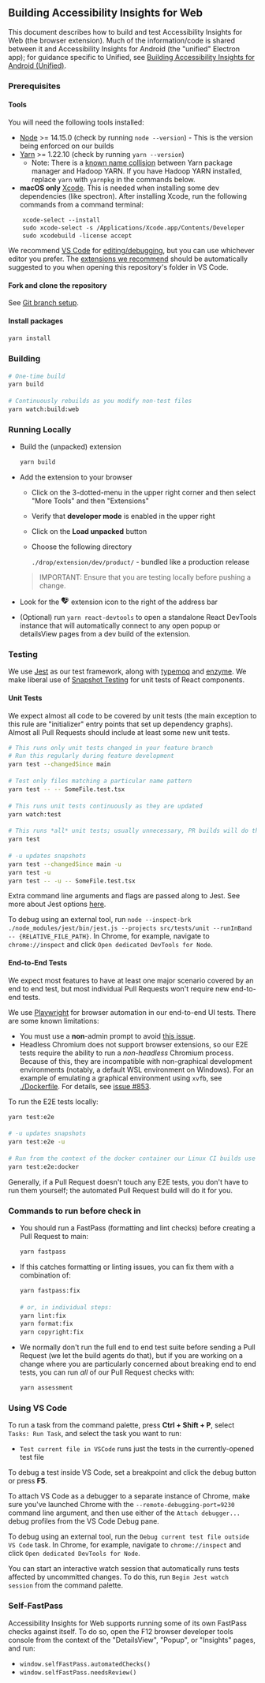 <!--
Copyright (c) Microsoft Corporation. All rights reserved.
Licensed under the MIT License.
-->

## Building Accessibility Insights for Web

This document describes how to build and test Accessibility Insights for Web (the browser extension). Much of the information/code is shared between it and Accessibility Insights for Android (the "unified" Electron app); for guidance specific to Unified, see [Building Accessibility Insights for Android (Unified)](./building-unified.md).

### Prerequisites

#### Tools

You will need the following tools installed:

-   [Node](https://nodejs.org) >= 14.15.0 (check by running `node --version`) - This is the version being enforced on our builds
-   [Yarn](https://yarnpkg.com/getting-started/install) >= 1.22.10 (check by running `yarn --version`)
    -    Note: There is a [known name collision](https://github.com/yarnpkg/yarn/issues/673) between Yarn package manager and Hadoop YARN. If you have Hadoop YARN installed, replace `yarn` with `yarnpkg` in the commands below.
-   **macOS only** [Xcode](https://wilsonmar.github.io/xcode/#XcodeInstall). This is needed when installing some dev dependencies (like spectron). After installing Xcode, run the following commands from a command terminal:
```
    xcode-select --install
    sudo xcode-select -s /Applications/Xcode.app/Contents/Developer
    sudo xcodebuild -license accept
```

We recommend [VS Code](https://code.visualstudio.com/) for [editing/debugging](#using-vs-code), but you can use whichever editor you prefer. The [extensions we recommend](../.vscode/extensions.json) should be automatically suggested to you when opening this repository's folder in VS Code.

#### Fork and clone the repository

See [Git branch setup](git-branch-setup.md).

#### Install packages

```bash
yarn install
```

### Building

```sh
# One-time build
yarn build

# Continuously rebuilds as you modify non-test files
yarn watch:build:web
```

### Running Locally

-   Build the (unpacked) extension
    ```bash
    yarn build
    ```
-   Add the extension to your browser

    -   Click on the 3-dotted-menu in the upper right corner and then select "More Tools" and then "Extensions"
    -   Verify that **developer mode** is enabled in the upper right
    -   Click on the **Load unpacked** button
    -   Choose the following directory

        `./drop/extension/dev/product/` - bundled like a production release

    > IMPORTANT: Ensure that you are testing locally before pushing a change.

-   Look for the ![Dev Logo](../src/icons/brand/gray/brand-gray-16px.png) extension icon to the right of the address bar

-   (Optional) run `yarn react-devtools` to open a standalone React DevTools instance that will automatically connect to any open popup or detailsView pages from a dev build of the extension.

### Testing

We use [Jest](https://github.com/facebook/jest) as our test framework, along with [typemoq](https://github.com/florinn/typemoq) and [enzyme](https://github.com/enzymejs/enzyme). We make liberal use of [Snapshot Testing](https://jestjs.io/docs/en/snapshot-testing) for unit tests of React components.

#### Unit Tests

We expect almost all code to be covered by unit tests (the main exception to this rule are "initializer" entry points that set up dependency graphs). Almost all Pull Requests should include at least some new unit tests.

```sh
# This runs only unit tests changed in your feature branch
# Run this regularly during feature development
yarn test --changedSince main

# Test only files matching a particular name pattern
yarn test -- -- SomeFile.test.tsx

# This runs unit tests continuously as they are updated
yarn watch:test

# This runs *all* unit tests; usually unnecessary, PR builds will do this
yarn test

# -u updates snapshots
yarn test --changedSince main -u
yarn test -u
yarn test -- -u -- SomeFile.test.tsx
```

Extra command line arguments and flags are passed along to Jest. See more about Jest options [here](https://jestjs.io/docs/en/cli.html).

To debug using an external tool, run `node --inspect-brk ./node_modules/jest/bin/jest.js --projects src/tests/unit --runInBand -- {RELATIVE_FILE_PATH}`. In Chrome, for example, navigate to `chrome://inspect` and click `Open dedicated DevTools for Node`.

#### End-to-End Tests

We expect most features to have at least one major scenario covered by an end to end test, but most individual Pull Requests won't require new end-to-end tests.

We use [Playwright](https://playwright.dev) for browser automation in our end-to-end UI tests. There are some known limitations:

-   You must use a **non**-admin prompt to avoid [this issue](https://github.com/microsoft/playwright/issues/3191).
-   Headless Chromium does not support browser extensions, so our E2E tests require the ability to run a _non-headless_ Chromium process. Because of this, they are incompatible with non-graphical development environments (notably, a default WSL environment on Windows). For an example of emulating a graphical environment using `xvfb`, see [./Dockerfile](./Dockerfile). For details, see [issue #853](https://github.com/microsoft/accessibility-insights-web/issues/853).

To run the E2E tests locally:

```sh
yarn test:e2e

# -u updates snapshots
yarn test:e2e -u

# Run from the context of the docker container our Linux CI builds use (requires Docker to be installed)
yarn test:e2e:docker
```

Generally, if a Pull Request doesn't touch any E2E tests, you don't have to run them yourself; the automated Pull Request build will do it for you.

### Commands to run before check in

-   You should run a FastPass (formatting and lint checks) before creating a Pull Request to main:

    ```sh
    yarn fastpass
    ```

-   If this catches formatting or linting issues, you can fix them with a combination of:

    ```sh
    yarn fastpass:fix

    # or, in individual steps:
    yarn lint:fix
    yarn format:fix
    yarn copyright:fix
    ```

-   We normally don't run the full end to end test suite before sending a Pull Request (we let the build agents do that), but if you are working on a change where you are particularly concerned about breaking end to end tests, you can run _all_ of our Pull Request checks with:

    ```sh
    yarn assessment
    ```

### Using VS Code

To run a task from the command palette, press **Ctrl + Shift + P**, select `Tasks: Run Task`, and select the task you want to run:

-   `Test current file in VSCode` runs just the tests in the currently-opened test file

To debug a test inside VS Code, set a breakpoint and click the debug button or press **F5**.

To attach VS Code as a debugger to a separate instance of Chrome, make sure you've launched Chrome with the `--remote-debugging-port=9230` command line argument, and then use either of the `Attach debugger...` debug profiles from the VS Code Debug pane.

To debug using an external tool, run the `Debug current test file outside VS Code` task. In Chrome, for example, navigate to `chrome://inspect` and click `Open dedicated DevTools for Node`.

You can start an interactive watch session that automatically runs tests affected by uncommitted changes. To do this, run `Begin Jest watch session` from the command palette.

### Self-FastPass

Accessibility Insights for Web supports running some of its own FastPass checks against itself. To do so, open the F12 browser developer
tools console from the context of the "DetailsView", "Popup", or "Insights" pages, and run:

-   `window.selfFastPass.automatedChecks()`
-   `window.selfFastPass.needsReview()`
